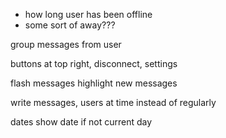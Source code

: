 - how long user has been offline
- some sort of away???

group messages from user

buttons at top right, disconnect, settings

flash messages
highlight new messages

write messages, users at time instead of regularly

dates show date if not current day
